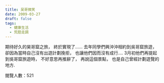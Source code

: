 ```yaml
---
title: 吴哥微笑
date: 2009-03-27
draft: false
tags:
  - 健康生活
  - 荒腔走調
---
```

期待好久的昊哥窟之旅，
終於實現了……
去年同學們興沖沖相約到吳哥窟旅遊，
卻因為當時自己沒有出遊計劃挽拒，
也讓他們因而沒有成行….
3月初他們再提起到吳哥窟旅遊時，
不好意思再推辭了，
再說這個景點，
也是自己曾經計劃遊覽的地方.


閱覽人數：521